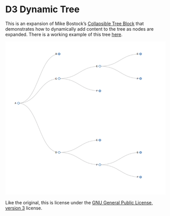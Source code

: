 # D3 Dynamic Tree

This is an expansion of Mike Bostock’s [Collapsible Tree Block](https://bl.ocks.org/mbostock/4339083) that demonstrates how to dynamically add content to the tree as nodes are expanded. There is a working example of this tree [here](https://fhightower.github.io/d3-dynamic-tree/).

![D3 Dynamic Tree](fig_1.png?raw=true "Dynamic, D3 Collapsible Tree")

Like the original, this is license under the [GNU General Public License, version 3](https://opensource.org/licenses/GPL-3.0) license.
